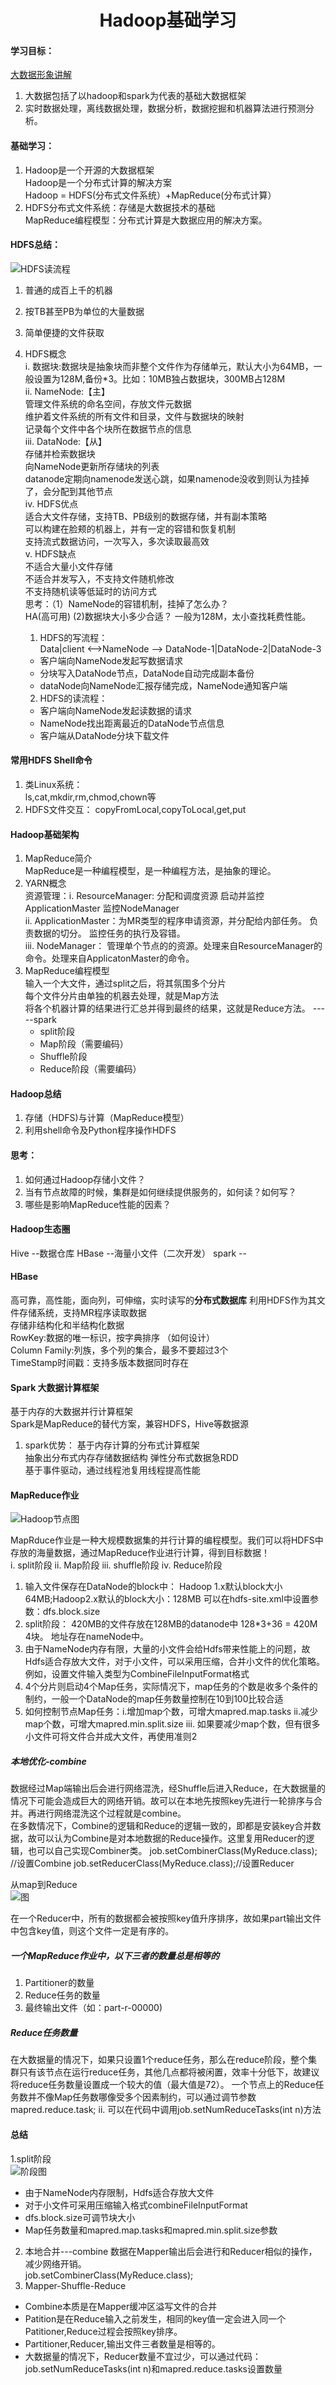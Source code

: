 # <center> Hadoop基础学习</center>

#### 学习目标：
[大数据形象讲解](http://note.youdao.com/noteshare?id=ffebe09fdd8c83ee99405b6f314e8ba4)  
1. 大数据包括了以hadoop和spark为代表的基础大数据框架  
2. 实时数据处理，离线数据处理，数据分析，数据挖掘和机器算法进行预测分析。



#### 基础学习：
1. Hadoop是一个开源的大数据框架  
   Hadoop是一个分布式计算的解决方案  
   Hadoop = HDFS(分布式文件系统）+MapReduce(分布式计算）  
2. HDFS分布式文件系统：存储是大数据技术的基础  
   MapReduce编程模型：分布式计算是大数据应用的解决方案。 
   
    
#### HDFS总结：
![HDFS读流程](/Users/wensir/Mydoc/HDFS.png)
1. 普通的成百上千的机器  
2. 按TB甚至PB为单位的大量数据  
3. 简单便捷的文件获取  
4. HDFS概念  
    i. 数据块:数据块是抽象块而非整个文件作为存储单元，默认大小为64MB，一般设置为128M,备份*3。比如：10MB独占数据块，300MB占128M    
    ii. NameNode:【主】  
       管理文件系统的命名空间，存放文件元数据  
       维护着文件系统的所有文件和目录，文件与数据块的映射  
       记录每个文件中各个块所在数据节点的信息  
    iii. DataNode:【从】  
       存储并检索数据块  
       向NameNode更新所存储块的列表  
       datanode定期向namenode发送心跳，如果namenode没收到则认为挂掉了，会分配到其他节点  
    iv. HDFS优点  
       适合大文件存储，支持TB、PB级别的数据存储，并有副本策略  
       可以构建在脸颊的机器上，并有一定的容错和恢复机制  
       支持流式数据访问，一次写入，多次读取最高效  
    v. HDFS缺点  
       不适合大量小文件存储  
       不适合并发写入，不支持文件随机修改  
       不支持随机读等低延时的访问方式  
    思考：（1）NameNode的容错机制，挂掉了怎么办？  
             HA(高可用)
    		(2)数据块大小多少合适？ 
    		一般为128M，太小查找耗费性能。  
    		
    1. HDFS的写流程：  
     Data|client <-->NameNode --> DataNode-1|DataNode-2|DataNode-3
     * 客户端向NameNode发起写数据请求
     * 分块写入DataNode节点，DataNode自动完成副本备份
     * dataNode向NameNode汇报存储完成，NameNode通知客户端
    2. HDFS的读流程：
     * 客户端向NameNode发起读数据的请求
     * NameNode找出距离最近的DataNode节点信息
     * 客户端从DataNode分块下载文件


#### 常用HDFS Shell命令
1. 类Linux系统：  
ls,cat,mkdir,rm,chmod,chown等
2. HDFS文件交互：
copyFromLocal,copyToLocal,get,put   

#### Hadoop基础架构
1. MapReduce简介  
MapReduce是一种编程模型，是一种编程方法，是抽象的理论。
2. YARN概念  
资源管理：i. ResourceManager: 分配和调度资源 启动并监控ApplicationMaster  监控NodeManager    
		  ii. ApplicationMaster：为MR类型的程序申请资源，并分配给内部任务。 负责数据的切分。 监控任务的执行及容错。  
		  iii. NodeManager： 管理单个节点的的资源。处理来自ResourceManager的命令。处理来自ApplicatonMaster的命令。
3. MapReduce编程模型  
   输入一个大文件，通过split之后，将其氛围多个分片  
   每个文件分片由单独的机器去处理，就是Map方法  
   将各个机器计算的结果进行汇总并得到最终的结果，这就是Reduce方法。  -----spark  
   * split阶段  
   * Map阶段（需要编码）
   * Shuffle阶段  
   * Reduce阶段（需要编码）


#### Hadoop总结
1. 存储（HDFS)与计算（MapReduce模型）  
2. 利用shell命令及Python程序操作HDFS


#### 思考：
1. 如何通过Hadoop存储小文件？
2. 当有节点故障的时候，集群是如何继续提供服务的，如何读？如何写？
3. 哪些是影响MapReduce性能的因素？


#### Hadoop生态圈
Hive --数据仓库  HBase --海量小文件（二次开发）
spark --    

#### HBase
高可靠，高性能，面向列，可伸缩，实时读写的**分布式数据库**
利用HDFS作为其文件存储系统，支持MR程序读取数据  
存储非结构化和半结构化数据  
RowKey:数据的唯一标识，按字典排序  （如何设计）  
Column Family:列族，多个列的集合，最多不要超过3个  
TimeStamp时间戳：支持多版本数据同时存在  


#### Spark 大数据计算框架
基于内存的大数据并行计算框架  
Spark是MapReduce的替代方案，兼容HDFS，Hive等数据源  
1. spark优势：
基于内存计算的分布式计算框架  
抽象出分布式内存存储数据结构 弹性分布式数据急RDD  
基于事件驱动，通过线程池复用线程提高性能  

#### MapReduce作业
![Hadoop节点图](/Users/wensir/Mydoc/Hadoop学习/hadoop.png)

MapRduce作业是一种大规模数据集的并行计算的编程模型。我们可以将HDFS中存放的海量数据，通过MapReduce作业进行计算，得到目标数据！  
i. split阶段 ii. Map阶段 iii. shuffle阶段 iv. Reduce阶段  

1. 输入文件保存在DataNode的block中： Hadoop 1.x默认block大小 64MB;Hadoop2.x默认的block大小：128MB 可以在hdfs-site.xml中设置参数：dfs.block.size  
2. split阶段： 420MB的文件存放在128MB的datanode中 128*3+36 = 420M 4块。
地址存在nameNode中。  
3. 由于NameNode内存有限，大量的小文件会给Hdfs带来性能上的问题，故Hdfs适合存放大文件，对于小文件，可以采用压缩，合并小文件的优化策略。例如，设置文件输入类型为CombineFileInputFormat格式  
4. 4个分片则启动4个Map任务，实际情况下，map任务的个数是收多个条件的制约，一般一个DataNode的map任务数量控制在10到100比较合适  
5. 如何控制节点Map任务：i.增加map个数，可增大mapred.map.tasks ii.减少map个数，可增大mapred.min.split.size iii. 如果要减少map个数，但有很多小文件可将文件合并成大文件，再使用准则2
##### 本地优化-combine
数据经过Map端输出后会进行网络混洗，经Shuffle后进入Reduce，在大数据量的情况下可能会造成巨大的网络开销。故可以在本地先按照key先进行一轮排序与合并。再进行网络混洗这个过程就是combine。  
在多数情况下，Combine的逻辑和Reduce的逻辑一致的，即都是安装key合并数据，故可以认为Combine是对本地数据的Reduce操作。这里复用Reducer的逻辑，也可以自己实现Combiner类。
job.setCombinerClass(MyReduce.class); //设置Combine
job.setReducerClass(MyReduce.class);//设置Reducer

从map到Reduce  
![图](/Users/wensir/Mydoc/Hadoop学习/Map-reduce.png )

在一个Reducer中，所有的数据都会被按照key值升序排序，故如果part输出文件中包含key值，则这个文件一定是有序的。

##### 一个MapReduce作业中，以下三者的数量总是相等的
1. Partitioner的数量
2. Reduce任务的数量
3. 最终输出文件（如：part-r-00000)

##### Reduce任务数量
在大数据量的情况下，如果只设置1个reduce任务，那么在reduce阶段，整个集群只有该节点在运行reduce任务，其他几点都将被闲置，效率十分低下，故建议将reduce任务数量设置成一个较大的值（最大值是72）。
一个节点上的Reduce任务数并不像Map任务数哪像受多个因素制约，可以通过调节参数mapred.reduce.task;
ii. 可以在代码中调用job.setNumReduceTasks(int n)方法


#### 总结
1.split阶段  
![阶段图](/Users/wensir/Mydoc/Hadoop学习/split-period.png)  
* 由于NameNode内存限制，Hdfs适合存放大文件  
* 对于小文件可采用压缩输入格式combineFileInputFormat  
* dfs.block.size可调节块大小  
* Map任务数量和mapred.map.tasks和mapred.min.split.size参数  
2. 本地合并---combine
  数据在Mapper输出后会进行和Reducer相似的操作，减少网络开销。  
  job.setCombinerClass(MyReduce.class);  
3. Mapper-Shuffle-Reduce  
* Combine本质是在Mapper缓冲区溢写文件的合并  
* Patition是在Reduce输入之前发生，相同的key值一定会进入同一个Patitioner,Reduce过程会按照key排序。  
* Partitioner,Reducer,输出文件三者数量是相等的。  
* 大数据量的情况下，Reducer数量不宜过少，可以通过代码：job.setNumReduceTasks(int n)和mapred.reduce.tasks设置数量  

